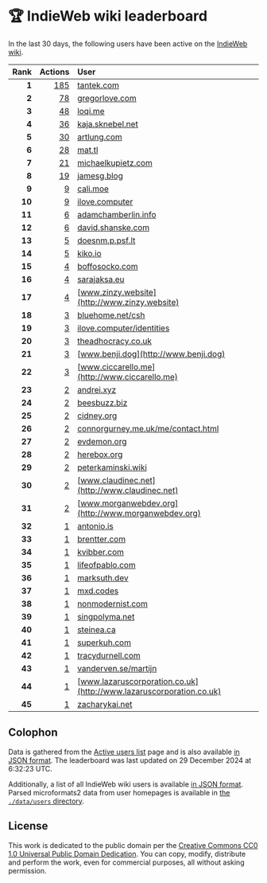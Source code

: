 # 🏆 IndieWeb wiki leaderboard

In the last 30 days, the following users have been active on the [IndieWeb wiki](https://indieweb.org).

| Rank | Actions | User |
|-----:|--------:|:-----|
| **1** | [185](https://indieweb.org/Special:Contributions/Tantek.com) | [tantek.com](http://tantek.com) |
| **2** | [78](https://indieweb.org/Special:Contributions/Gregorlove.com) | [gregorlove.com](http://gregorlove.com) |
| **3** | [48](https://indieweb.org/Special:Contributions/Loqi.me) | [loqi.me](http://loqi.me) |
| **4** | [36](https://indieweb.org/Special:Contributions/Kaja.sknebel.net) | [kaja.sknebel.net](http://kaja.sknebel.net) |
| **5** | [30](https://indieweb.org/Special:Contributions/Artlung.com) | [artlung.com](http://artlung.com) |
| **6** | [28](https://indieweb.org/Special:Contributions/Mat.tl) | [mat.tl](http://mat.tl) |
| **7** | [21](https://indieweb.org/Special:Contributions/Michaelkupietz.com) | [michaelkupietz.com](http://michaelkupietz.com) |
| **8** | [19](https://indieweb.org/Special:Contributions/Jamesg.blog) | [jamesg.blog](http://jamesg.blog) |
| **9** | [9](https://indieweb.org/Special:Contributions/Cali.moe) | [cali.moe](http://cali.moe) |
| **10** | [9](https://indieweb.org/Special:Contributions/Ilove.computer) | [ilove.computer](http://ilove.computer) |
| **11** | [6](https://indieweb.org/Special:Contributions/Adamchamberlin.info) | [adamchamberlin.info](http://adamchamberlin.info) |
| **12** | [6](https://indieweb.org/Special:Contributions/David.shanske.com) | [david.shanske.com](http://david.shanske.com) |
| **13** | [5](https://indieweb.org/Special:Contributions/Doesnm.p.psf.lt) | [doesnm.p.psf.lt](http://doesnm.p.psf.lt) |
| **14** | [5](https://indieweb.org/Special:Contributions/Kiko.io) | [kiko.io](http://kiko.io) |
| **15** | [4](https://indieweb.org/Special:Contributions/Boffosocko.com) | [boffosocko.com](http://boffosocko.com) |
| **16** | [4](https://indieweb.org/Special:Contributions/Sarajaksa.eu) | [sarajaksa.eu](http://sarajaksa.eu) |
| **17** | [4](https://indieweb.org/Special:Contributions/Www.zinzy.website) | [www.zinzy.website](http://www.zinzy.website) |
| **18** | [3](https://indieweb.org/Special:Contributions/Bluehome.net_csh) | [bluehome.net/csh](http://bluehome.net/csh) |
| **19** | [3](https://indieweb.org/Special:Contributions/Ilove.computer_identities) | [ilove.computer/identities](http://ilove.computer/identities) |
| **20** | [3](https://indieweb.org/Special:Contributions/Theadhocracy.co.uk) | [theadhocracy.co.uk](http://theadhocracy.co.uk) |
| **21** | [3](https://indieweb.org/Special:Contributions/Www.benji.dog) | [www.benji.dog](http://www.benji.dog) |
| **22** | [3](https://indieweb.org/Special:Contributions/Www.ciccarello.me) | [www.ciccarello.me](http://www.ciccarello.me) |
| **23** | [2](https://indieweb.org/Special:Contributions/Andrei.xyz) | [andrei.xyz](http://andrei.xyz) |
| **24** | [2](https://indieweb.org/Special:Contributions/Beesbuzz.biz) | [beesbuzz.biz](http://beesbuzz.biz) |
| **25** | [2](https://indieweb.org/Special:Contributions/Cidney.org) | [cidney.org](http://cidney.org) |
| **26** | [2](https://indieweb.org/Special:Contributions/Connorgurney.me.uk_me_contact.html) | [connorgurney.me.uk/me/contact.html](http://connorgurney.me.uk/me/contact.html) |
| **27** | [2](https://indieweb.org/Special:Contributions/Evdemon.org) | [evdemon.org](http://evdemon.org) |
| **28** | [2](https://indieweb.org/Special:Contributions/Herebox.org) | [herebox.org](http://herebox.org) |
| **29** | [2](https://indieweb.org/Special:Contributions/Peterkaminski.wiki) | [peterkaminski.wiki](http://peterkaminski.wiki) |
| **30** | [2](https://indieweb.org/Special:Contributions/Www.claudinec.net) | [www.claudinec.net](http://www.claudinec.net) |
| **31** | [2](https://indieweb.org/Special:Contributions/Www.morganwebdev.org) | [www.morganwebdev.org](http://www.morganwebdev.org) |
| **32** | [1](https://indieweb.org/Special:Contributions/Antonio.is) | [antonio.is](http://antonio.is) |
| **33** | [1](https://indieweb.org/Special:Contributions/Brentter.com) | [brentter.com](http://brentter.com) |
| **34** | [1](https://indieweb.org/Special:Contributions/Kvibber.com) | [kvibber.com](http://kvibber.com) |
| **35** | [1](https://indieweb.org/Special:Contributions/Lifeofpablo.com) | [lifeofpablo.com](http://lifeofpablo.com) |
| **36** | [1](https://indieweb.org/Special:Contributions/Marksuth.dev) | [marksuth.dev](http://marksuth.dev) |
| **37** | [1](https://indieweb.org/Special:Contributions/Mxd.codes) | [mxd.codes](http://mxd.codes) |
| **38** | [1](https://indieweb.org/Special:Contributions/Nonmodernist.com) | [nonmodernist.com](http://nonmodernist.com) |
| **39** | [1](https://indieweb.org/Special:Contributions/Singpolyma.net) | [singpolyma.net](http://singpolyma.net) |
| **40** | [1](https://indieweb.org/Special:Contributions/Steinea.ca) | [steinea.ca](http://steinea.ca) |
| **41** | [1](https://indieweb.org/Special:Contributions/Superkuh.com) | [superkuh.com](http://superkuh.com) |
| **42** | [1](https://indieweb.org/Special:Contributions/Tracydurnell.com) | [tracydurnell.com](http://tracydurnell.com) |
| **43** | [1](https://indieweb.org/Special:Contributions/Vanderven.se_martijn) | [vanderven.se/martijn](http://vanderven.se/martijn) |
| **44** | [1](https://indieweb.org/Special:Contributions/Www.lazaruscorporation.co.uk) | [www.lazaruscorporation.co.uk](http://www.lazaruscorporation.co.uk) |
| **45** | [1](https://indieweb.org/Special:Contributions/Zacharykai.net) | [zacharykai.net](http://zacharykai.net) |


## Colophon

Data is gathered from the [Active users list](https://indieweb.org/Special:ActiveUsers) page and is also available [in JSON format](https://github.com/jgarber623/indieweb-wiki-leaderboard/blob/main/data/leaderboard.json). The leaderboard was last updated on 29 December 2024 at 6:32:23 UTC.

Additionally, a list of all IndieWeb wiki users is available [in JSON format](https://github.com/jgarber623/indieweb-wiki-leaderboard/blob/main/data/users.json). Parsed microformats2 data from user homepages is available in [the `./data/users` directory](https://github.com/jgarber623/indieweb-wiki-leaderboard/blob/main/data/users).

## License

This work is dedicated to the public domain per the [Creative Commons CC0 1.0 Universal Public Domain Dedication](https://creativecommons.org/publicdomain/zero/1.0/). You can copy, modify, distribute and perform the work, even for commercial purposes, all without asking permission.
